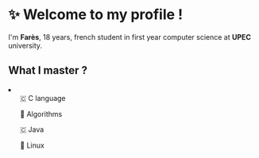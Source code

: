 <h1><strong>✨ Welcome to my profile !</strong></h1>

I'm **Farès**, 18 years, french student in first year computer science at **UPEC** university.


<h2> What I master ? </h2>

<li> 
  <ul>🇨 C language</ul>
  <ul>🧩 Algorithms</ul>
  <ul>🇨 Java</ul>
  <ul>🐧 Linux</ul>
</li>


<!---
Farescm/Farescm is a ✨ special ✨ repository because its `README.md` (this file) appears on your GitHub profile.
You can click the Preview link to take a look at your changes.
--->
